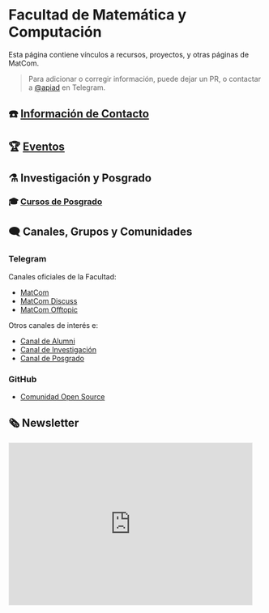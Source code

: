 # Facultad de Matemática y Computación

Esta página contiene vínculos a recursos, proyectos, y otras páginas de MatCom.

> Para adicionar o corregir información, puede dejar un PR, o contactar a [@apiad](https://t.me/apiad) en Telegram.

## ☎️ [Información de Contacto](/contacto)

## 🏆 [Eventos](/eventos)

## ⚗️ Investigación y Posgrado

### 🎓 [Cursos de Posgrado](/posgrado)

## 🗨️ Canales, Grupos y Comunidades

### Telegram

Canales oficiales de la Facultad:

- [MatCom](https://t.me/matcomuh)
- [MatCom Discuss](https://t.me/joinchat/RVLUImMXV1_4-4P7)
- [MatCom Offtopic](https://t.me/matcomofftopic)

Otros canales de interés e:

- [Canal de Alumni](https://t.me/matcom_alumni)
- [Canal de Investigación](https://t.me/matcom_research)
- [Canal de Posgrado](https://t.me/matcom_postgrad)

### GitHub

- [Comunidad Open Source](https://github.com/HackMATCOM)

## 🗞️ Newsletter

<iframe src="https://matcom.substack.com/embed" width="480" height="320" style="border:1px solid #EEE; background:white;" frameborder="0" scrolling="no"></iframe>
